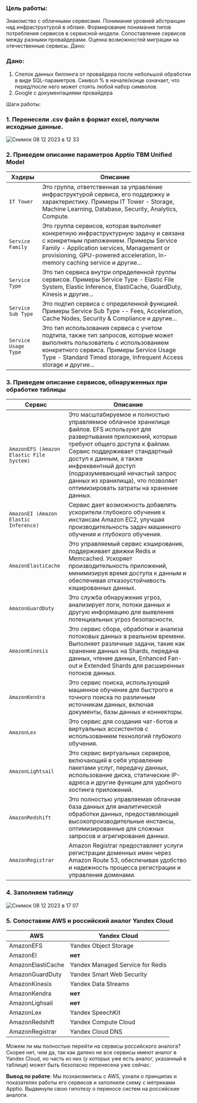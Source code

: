 ### Цель работы:
Знакомство с облачными сервисами. Понимание уровней абстракции над инфраструктурой в облаке. Формирование понимания типов потребления сервисов в сервисной-модели. Сопоставление сервисов между разными провайдерами. Оценка возможностей миграции на отечественные сервисы.
Дано:
### Дано:
1. Слепок данных биллинга от провайдера после небольшой обработки в виде SQL-параметров. Символ % в начале/конце означает, что перед/после него может стоять любой набор символов.
2. Google с документациями провайдера

Шаги работы:
### 1. Перенесели .csv файл в формат excel, получили исходные данные. 
![Снимок 08 12 2023 в 12 33](https://github.com/Vikttrr/zenit_cloud_service/assets/112972915/a53da48c-ffb4-423f-b392-bfb2e4e07fcf)

### 2. Приведем описание параметров Apptio TBM Unified Model
| Хэдеры | Описание |
| --- | --- |
| `IT Tower` | Это группа, ответственная за управление инфраструктурой сервиса, его поддержку и характеристику. Примеры IT Tower - Storage, Machine Learning, Database, Security, Analytics, Compute.|
| `Service Family` | Это группа сервисов, которая выполняет конкретную инфраструктурную задачу и связана с конкретным приложением. Примеры Service Family - Application services, Management or provisioning, GPU-powered acceleration, In-memory caching service и другие...|
| `Service Type` | Это тип сервиса внутри определенной группы сервисов. Примеры Service Type -  Elastic File System, Elastic Inference, ElastiCache, GuardDuty, Kinesis и другие... |
| `Service Sub Type` | Это подтип сервиса с определенной функцией. Примеры Service Sub Type -- Fees, Acceleration, Cache Nodes, Security & Compliance и другие... |
| `Service Usage Type` | Это тип использования сервиса с учетом подтипа, также тип запросов, которые может выполнять пользователь с использованием конкретного сервиса. Примеры Service Usage Type - Standard Timed storage, Infrequent Access storage и другие... |

### 3. Приведем описание сервисов, обнаруженных при обработке таблицы
| Сервис | Описание |
| --- | --- |
| `AmazonEFS (Amazon Elastic File System)` | Это масштабируемое и полностью управляемое облачное хранилище файлов. EFS используют для развертывания приложений, которые требуют общего доступа к файлам. Сервис поддерживает стандартный доступ к данным, а также инфреквентный доступ (подразумевающий нечастый запрос данных из хранилища), что позволяет оптимизировать затраты на хранение данных.|
| `AmazonEI (Amazon Elastic Inference)` | Сервис дает возможность добавлять ускорители глубокого обучения к инстансам Amazon EC2, улучшая производительность задач машинного обучения и глубокого обучения. |
| `AmazonElastiCache` | Это управляемый сервис кэширования, поддерживает движки Redis и Memcached. Ускоряет производительность приложений, минимизируя время доступа к данным и обеспечивая отказоустойчивость кэшированных данных.|
| `AmazonGuardDuty` | Это служба обнаружения угроз, анализирует логи, потоки данных и другую информацию для выявления потенциальных угроз безопасности. |
| `AmazonKinesis` | Это сервис сбора, обработки и анализа потоковых данных в реальном времени. Выполняет различные задачи, такие как хранение данных на Shards, передача данных, чтение данных, Enhanced Fan-out и Extended Shards для расширенных потоков данных. |
| `AmazonKendra` | Это сервис поиска, использующий машинное обучение для быстрого и точного поиска по различным источникам данных, включая документы, базы данных и коннекторы. |
| `AmazonLex` | Это сервис для создания чат-ботов и виртуальных ассистентов с использованием технологий глубокого обучения. |
| `AmazonLightsail` | Это сервис виртуальных серверов, включающий в себя управление пакетами услуг, передачу данных, использование диска, статические IP-адреса и другие функции для удобного хостинга приложений. |
| `AmazonRedshift` | Это полностью управляемая облачная база данных для аналитической обработки данных, предоставляющий высокопроизводительные инстансы, оптимизированные для сложных запросов и агрегирования данных. |
| `AmazonRegistrar` | Amazon Registrar предоставляет услуги регистрации доменных имен через Amazon Route 53, обеспечивая удобство и надежность процесса регистрации и управления доменами.|

### 4. Заполняем таблицу
![Снимок 08 12 2023 в 17 07](https://github.com/Vikttrr/zenit_cloud_service/assets/112972915/9dd6c912-3829-487b-957b-3b4248ea0c25)

### 5. Сопоставим AWS и российский аналог Yandex Cloud
| AWS | Yandex Cloud |
| --- | --- |
| AmazonEFS | Yandex Object Storage |
| AmazonEI | **нет** |
| AmazonElastiCache | Yandex Managed Service for Redis |
| AmazonGuardDuty | Yandex Smart Web Security |
| AmazonKinesis | Yandex Data Streams |
| AmazonKendra | **нет** |
| AmazonLighsail | **нет** |
| AmazonLex | Yandex SpeechKit |
| AmazonRedshift | Yandex Compute Cloud |
| AmazonRegistrar | Yandex Cloud DNS |

Можем ли мы полностью перейти на сервисы российского аналога? Скорее нет, чем да, так как далеко не все сервисы имеют аналог в Yandex Cloud, но часть из них (у которых уже есть аналог, указанный в таблице) может быть безопасно перенесена уже сейчас.

**Вывод по работе**: Мы познакомились с AWS, узнали о принципах и показателях работы его сервисов и заполнили схему с метриками Apptio. Выдвинули свою гипотезу о переносе систем на российские аналоги.





